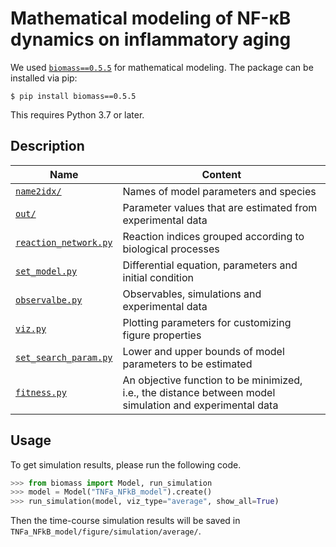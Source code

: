 # Mathematical modeling of NF-κB dynamics on inflammatory aging

We used [`biomass==0.5.5`](https://github.com/biomass-dev/biomass) for mathematical modeling.
The package can be installed via pip:

```
$ pip install biomass==0.5.5
```

This requires Python 3.7 or later.

## Description

| Name                                                           | Content                                                                                                  |
| -------------------------------------------------------------- | -------------------------------------------------------------------------------------------------------- |
| [`name2idx/`](./TNFa_NFkB_model/name2idx/)                     | Names of model parameters and species                                                                    |
| [`out/`](./TNFa_NFkB_model/out/)                               | Parameter values that are estimated from experimental data                                               |
| [`reaction_network.py`](./TNFa_NFkB_model/reaction_network.py) | Reaction indices grouped according to biological processes                                               |
| [`set_model.py`](./TNFa_NFkB_model/set_model.py)               | Differential equation, parameters and initial condition                                                  |
| [`observalbe.py`](./TNFa_NFkB_model/observable.py)             | Observables, simulations and experimental data                                                           |
| [`viz.py`](./TNFa_NFkB_model/viz.py)                           | Plotting parameters for customizing figure properties                                                    |
| [`set_search_param.py`](./TNFa_NFkB_model/set_search_param.py) | Lower and upper bounds of model parameters to be estimated                                               |
| [`fitness.py`](./TNFa_NFkB_model/fitness.py)                   | An objective function to be minimized, i.e., the distance between model simulation and experimental data |

## Usage

To get simulation results, please run the following code.

```python
>>> from biomass import Model, run_simulation
>>> model = Model("TNFa_NFkB_model").create()
>>> run_simulation(model, viz_type="average", show_all=True)
```

Then the time-course simulation results will be saved in `TNFa_NFkB_model/figure/simulation/average/`.
